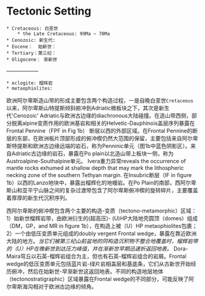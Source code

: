 # Tectonic Setting
```
* Cretaceous: 白垩世
    * the Late Cretaceous: 99Ma ~ 70Ma
* Cenozoic: 新生代:
* Eocene：  始新世：
* Tertiary：第三纪：
* Oligocene： 渐新世
```
——————
```
* eclogite: 榴辉岩
* metaophiolites:
```
欧洲阿尔卑斯造山带的形成主要包含两个构造过程，一是自晚白垩世`Cretaceous`以来，阿尔卑斯山特提斯倾斜俯冲到Adriatic微板块之下，其次是新生代'Cenozoic' Adriatic与欧洲古边缘的diachronous大陆碰撞。在造山带西侧，部分脱离alpine变质作用的欧洲基岩和相关的Helvetic-Dauphinois盖层序列暴露在Frontal Pennine（FPF in Fig 1b） 断层以西的外部区域。在Frontal Pennine的断层的东部，在欧洲板片顶部形成的俯冲楔仍然大范围的保留，主要包括来自阿尔卑斯特提斯和欧洲古边缘远端的岩石，称为Penninic单元（图1b中蓝色阴影区）。来自Adriatic古边缘的岩石，暴露在Po plain以北造山带上板块一侧，称为Austroalpine-Southalpine单元。 Ivera重力异常reveals the occurrence of mantle rocks exhumed at shallow depth that may mark the lithospheric necking zone of the southern Tethyan margin. 在Insubric断层（IF in figure 1b）以西的Lanzo地块中，暴露出榴辉化的地幔岩。在Po Plain的南部，西阿尔卑斯山和亚平宁山脉之间的复杂过渡带包含了阿尔卑斯俯冲楔的旋转碎片，主要覆盖着厚厚的新生代沉积序列。

西阿尔卑斯的俯冲楔包含两个主要的构造-变质（tectono-metamorphic）区域：1）始新世榴辉岩带，由欧洲衍生的(超高压)- (U)HP大陆地壳圆顶（domes）组成（DM，GP，and MR in figure 1b），在构造上被（U）HP metaophiolites包裹；2）一个由低压变质单元组成的doubly vergent Frontal wedge，暴露在靠近欧洲大陆的地方。*当它们被第三纪山前盆地的同构造沉积物不整合地覆盖时，榴辉岩带的（U）HP在晚新世到达压力峰值，并在渐新世早期迅速折返回地表。* Dora-Maira穹丘以石英-榴辉岩组合为主，但也有石英-榴辉岩组合的岩屑。Frontal wedge的低压变质单元包括蓝片岩-绿片岩相盖层和基底条，它们从古新世开始经历俯冲，然后在始新世-早渐新世这返回地表。不同的构造地层地体（tectonostratigraphic）区域暴露在Frontal wedge的不同部分，可能反映了阿尔卑斯海沟相对于欧洲古边缘的倾角。


